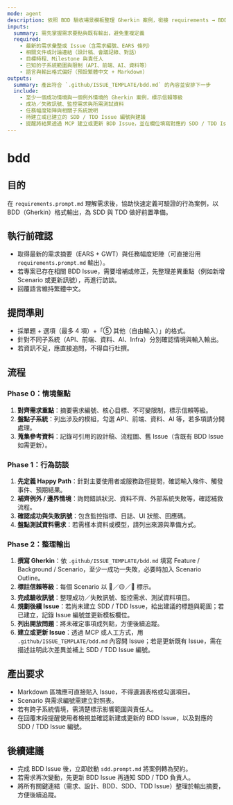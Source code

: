 ```yaml
---
mode: agent
description: 依照 BDD 驗收場景模板整理 Gherkin 案例，銜接 requirements → BDD → SDD/TDD 流程
inputs:
  summary: 需先掌握需求要點與既有輸出，避免重複定義
  required:
    - 最新的需求彙整或 Issue（含需求編號、EARS 條列）
    - 相關文件或討論連結（設計稿、會議記錄、對話）
    - 目標時程、Milestone 與責任人
    - 已知的子系統範圍與限制（API、前端、AI、資料等）
    - 語言與輸出格式偏好（預設繁體中文 + Markdown）
outputs:
  summary: 產出符合 `.github/ISSUE_TEMPLATE/bdd.md` 的內容並安排下一步
  include:
    - 至少一個成功情境與一個例外情境的 Gherkin 案例，標示信賴等級
    - 成功／失敗訊號、監控需求與所需測試資料
    - 任務幅度矩陣與相關子系統說明
    - 待建立或已建立的 SDD / TDD Issue 編號與建議
    - 提醒將結果透過 MCP 建立或更新 BDD Issue，並在欄位填寫對應的 SDD / TDD Issue 編號
---
```


# bdd

## 目的

在 `requirements.prompt.md` 理解需求後，協助快速定義可驗證的行為案例，以 BDD（Gherkin）格式輸出，為 SDD 與 TDD 做好前置準備。

## 執行前確認

- 取得最新的需求摘要（EARS + GWT）與任務幅度矩陣（可直接沿用 `requirements.prompt.md` 輸出）。
- 若專案已存在相關 BDD Issue，需要增補或修正，先整理差異重點（例如新增 Scenario 或更新訊號），再進行訪談。
- 回覆語言維持繁體中文。

## 提問準則

- 採單題 + 選項（最多 4 項）+「⑤ 其他（自由輸入）」的格式。
- 針對不同子系統（API、前端、資料、AI、Infra）分別確認情境與輸入輸出。
- 若資訊不足，應直接追問，不得自行杜撰。

## 流程

### Phase 0：情境盤點
1. **對齊需求重點**：摘要需求編號、核心目標、不可變限制，標示信賴等級。
2. **盤點子系統**：列出涉及的模組，勾選 API、前端、資料、AI 等，若多項請分開處理。
3. **蒐集參考資料**：記錄可引用的設計稿、流程圖、舊 Issue（含既有 BDD Issue 如需更新）。

### Phase 1：行為訪談
1. **先定義 Happy Path**：針對主要使用者或服務路徑提問，確認輸入條件、觸發事件、預期結果。
2. **補齊例外 / 邊界情境**：詢問錯誤狀況、資料不齊、外部系統失敗等，確認補救流程。
3. **確認成功與失敗訊號**：包含監控指標、日誌、UI 狀態、回應碼。
4. **盤點測試資料需求**：若需樣本資料或模型，請列出來源與準備方式。

### Phase 2：整理輸出
1. **撰寫 Gherkin**：依 `.github/ISSUE_TEMPLATE/bdd.md` 填寫 Feature / Background / Scenario，至少一成功一失敗，必要時加入 Scenario Outline。
2. **標註信賴等級**：每個 Scenario 以 🔵／🟡／🔴 標示。
3. **完成驗收訊號**：整理成功／失敗訊號、監控需求、測試資料項目。
4. **規劃後續 Issue**：若尚未建立 SDD / TDD Issue，給出建議的標題與範圍；若已建立，記錄 Issue 編號並更新模板欄位。
5. **列出開放問題**：將未確定事項成列點，方便後續追蹤。
6. **建立或更新 Issue**：透過 MCP 或人工方式，用 `.github/ISSUE_TEMPLATE/bdd.md` 內容開 Issue；若是更新既有 Issue，需在描述註明此次差異並補上 SDD / TDD Issue 編號。

## 產出要求

- Markdown 區塊應可直接貼入 Issue，不得遺漏表格或勾選項目。
- Scenario 與需求編號需建立對照表。
- 若有跨子系統情境，需清楚標示影響範圍與責任人。
- 在回覆末段提醒使用者檢視並確認新建或更新的 BDD Issue，以及對應的 SDD / TDD Issue 編號。

## 後續建議

- 完成 BDD Issue 後，立即啟動 `sdd.prompt.md` 將案例轉為契約。
- 若需求再次變動，先更新 BDD Issue 再通知 SDD / TDD 負責人。
- 將所有關鍵連結（需求、設計、BDD、SDD、TDD Issue）整理於輸出摘要，方便後續追蹤。
